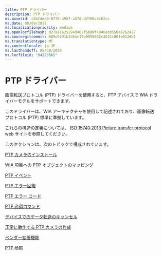 ```yaml
---
title: PTP ドライバー
description: PTP ドライバー
ms.assetid: c8bfdea9-0778-498f-a87d-d2766c9c02cc
ms.date: 08/09/2017
ms.localizationpriority: medium
ms.openlocfilehash: d27a11629294d402f5080f4946edd550a6262427
ms.sourcegitcommit: 609c5731b2db4c17b9959082c4621c001e012db1
ms.translationtype: MT
ms.contentlocale: ja-JP
ms.lasthandoff: 05/30/2020
ms.locfileid: "84223565"
---
```

# <a name="ptp-driver"></a>PTP ドライバー

画像転送プロトコル (PTP) ドライバーを使用すると、PTP デバイスで WIA ドライバーモデルをサポートできます。

このドライバーは、WIA アーキテクチャを使用して記述されており、画像転送プロトコル (PTP) 標準に準拠しています。

これらの構造の定義については、 [ISO 15740:2013 Picture transfer protocol](https://www.iso.org/obp/ui/#iso:std:iso:15740:ed-3:v1:en) web サイトを参照してください。

このセクションは、次のトピックで構成されています。

[PTP カメラのインストール](installing-a-ptp-camera.md)

[WIA 項目への PTP オブジェクトのマッピング](mapping-ptp-objects-to-wia-items.md)

[PTP イベント](ptp-events.md)

[PTP エラー回復](ptp-error-recovery.md)

[PTP エラー コード](ptp-error-codes.md)

[PTP 必須コマンド](ptp-required-commands.md)

[デバイスでのデータ転送のキャンセル](canceling-a-data-transfer-by-a-device.md)

[正常に動作する PTP カメラの作成](creating-a-well-behaved-ptp-camera.md)

[ベンダー拡張機能](vendor-extended-features.md)

[PTP 参照](ptp-references.md)
